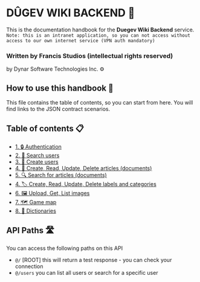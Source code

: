 # DÛGEV WIKI BACKEND 🔌

This is the documentation handbook for the **Duegev Wiki Backend** service. 
``Note: this is an intranet application, so you can not access without access to our own internet service (VPN auth mandatory)``

### Written by Francis Studios (intellectual rights reserved)
by Dynar Software Technologies Inc. ⚙️

## How to use this handbook 📖
This file contains the table of contents, so you can start from here. You will find links to the JSON contract scenarios.


## Table of contents 📋

- [1. 🔒 Authentication]()
- [2. 👤 Search users ](./docs/users.endpoint.md)
- [3. 🔑 Create users ]()
- [4. 📃 Create, Read, Update, Delete articles (documents) ]()
- [5. 🔍 Search for articles (documents)]()
- [4. 🏷️ Create, Read, Update, Delete labels and categories ]()
- [6. 🖼️ Upload, Get, List images ]()
- [7. 🗺️ Game map ]()
- [8. 📖 Dictionaries ]()

## API Paths 🛣️
You can access the following paths on this API
- ``@/`` [ROOT] this will return a test response - you can check your connection
- ``@/users`` you can list all users or search for a specific user